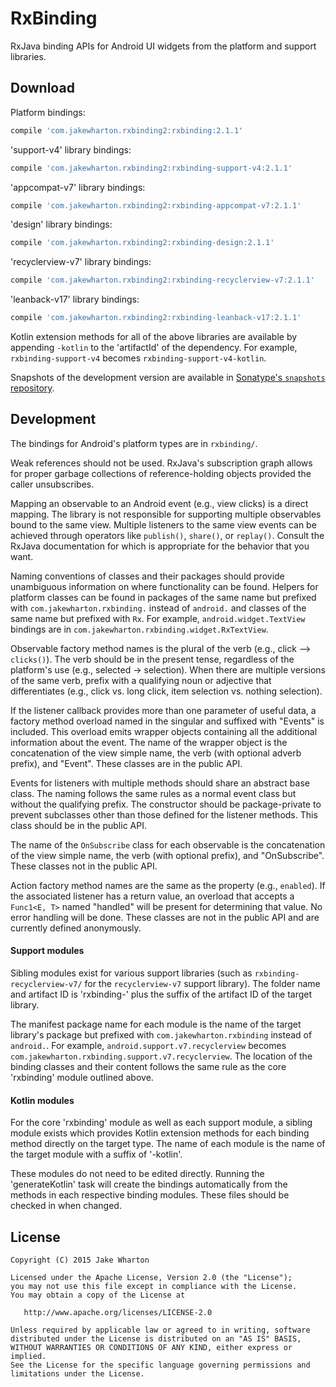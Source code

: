 RxBinding
=========

RxJava binding APIs for Android UI widgets from the platform and support libraries.



Download
--------

Platform bindings:
```groovy
compile 'com.jakewharton.rxbinding2:rxbinding:2.1.1'
```

'support-v4' library bindings:
```groovy
compile 'com.jakewharton.rxbinding2:rxbinding-support-v4:2.1.1'
```

'appcompat-v7' library bindings:
```groovy
compile 'com.jakewharton.rxbinding2:rxbinding-appcompat-v7:2.1.1'
```

'design' library bindings:
```groovy
compile 'com.jakewharton.rxbinding2:rxbinding-design:2.1.1'
```

'recyclerview-v7' library bindings:
```groovy
compile 'com.jakewharton.rxbinding2:rxbinding-recyclerview-v7:2.1.1'
```

'leanback-v17' library bindings:
```groovy
compile 'com.jakewharton.rxbinding2:rxbinding-leanback-v17:2.1.1'
```

Kotlin extension methods for all of the above libraries are available by appending `-kotlin` to the
'artifactId' of the dependency. For example, `rxbinding-support-v4` becomes
`rxbinding-support-v4-kotlin`.

Snapshots of the development version are available in [Sonatype's `snapshots` repository][snap].



Development
-----------

The bindings for Android's platform types are in `rxbinding/`.

Weak references should not be used. RxJava's subscription graph allows for proper garbage
collections of reference-holding objects provided the caller unsubscribes.

Mapping an observable to an Android event (e.g., view clicks) is a direct mapping. The
library is not responsible for supporting multiple observables bound to the same view.
Multiple listeners to the same view events can be achieved through operators like `publish()`,
`share()`, or `replay()`. Consult the RxJava documentation for which is appropriate for the
behavior that you want.

Naming conventions of classes and their packages should provide unambiguous information
on where functionality can be found. Helpers for platform classes can be found in packages
of the same name but prefixed with `com.jakewharton.rxbinding.` instead of `android.` and
classes of the same name but prefixed with `Rx`. For example, `android.widget.TextView` bindings
are in `com.jakewharton.rxbinding.widget.RxTextView`.

Observable factory method names is the plural of the verb (e.g., click --> `clicks()`). The verb
should be in the present tense, regardless of the platform's use (e.g., selected -> selection).
When there are multiple versions of the same verb, prefix with a qualifying noun or adjective that
differentiates (e.g., click vs. long click, item selection vs. nothing selection).

If the listener callback provides more than one parameter of useful data, a factory method overload
named in the singular and suffixed with "Events" is included. This overload emits wrapper objects
containing all the additional information about the event. The name of the wrapper object is the
concatenation of the view simple name, the verb (with optional adverb prefix), and "Event". These
classes are in the public API.

Events for listeners with multiple methods should share an abstract base class. The naming follows
the same rules as a normal event class but without the qualifying prefix. The constructor should
be package-private to prevent subclasses other than those defined for the listener methods. This
class should be in the public API.

The name of the `OnSubscribe` class for each observable is the concatenation of the view simple
name, the verb (with optional prefix), and "OnSubscribe". These classes not in the public API.

Action factory method names are the same as the property (e.g., `enabled`). If the associated
listener has a return value, an overload that accepts a `Func1<E, T>` named "handled" will be
present for determining that value. No error handling will be done. These classes are not in the
public API and are currently defined anonymously.


#### Support modules

Sibling modules exist for various support libraries (such as `rxbinding-recyclerview-v7/` for the
`recyclerview-v7` support library). The folder name and artifact ID is 'rxbinding-' plus the suffix
of the artifact ID of the target library.

The manifest package name for each module is the name of the target library's package but prefixed
with `com.jakewharton.rxbinding` instead of `android.`. For example,
`android.support.v7.recyclerview` becomes `com.jakewharton.rxbinding.support.v7.recyclerview`.
The location of the binding classes and their content follows the same rule as the core 'rxbinding'
module outlined above.


#### Kotlin modules

For the core 'rxbinding' module as well as each support module, a sibling module exists which
provides Kotlin extension methods for each binding method directly on the target type. The name
of each module is the name of the target module with a suffix of '-kotlin'.

These modules do not need to be edited directly. Running the 'generateKotlin' task will create
the bindings automatically from the methods in each respective binding modules. These files should
be checked in when changed.



License
-------

    Copyright (C) 2015 Jake Wharton

    Licensed under the Apache License, Version 2.0 (the "License");
    you may not use this file except in compliance with the License.
    You may obtain a copy of the License at

       http://www.apache.org/licenses/LICENSE-2.0

    Unless required by applicable law or agreed to in writing, software
    distributed under the License is distributed on an "AS IS" BASIS,
    WITHOUT WARRANTIES OR CONDITIONS OF ANY KIND, either express or implied.
    See the License for the specific language governing permissions and
    limitations under the License.





 [snap]: https://oss.sonatype.org/content/repositories/snapshots/
